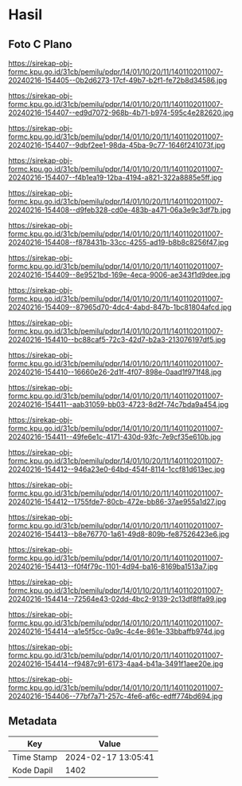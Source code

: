 # Hasil

## Foto C Plano

https://sirekap-obj-formc.kpu.go.id/31cb/pemilu/pdpr/14/01/10/20/11/1401102011007-20240216-154405--0b2d6273-17cf-49b7-b2f1-fe72b8d34586.jpg

https://sirekap-obj-formc.kpu.go.id/31cb/pemilu/pdpr/14/01/10/20/11/1401102011007-20240216-154407--ed9d7072-968b-4b71-b974-595c4e282620.jpg

https://sirekap-obj-formc.kpu.go.id/31cb/pemilu/pdpr/14/01/10/20/11/1401102011007-20240216-154407--9dbf2ee1-98da-45ba-9c77-1646f241073f.jpg

https://sirekap-obj-formc.kpu.go.id/31cb/pemilu/pdpr/14/01/10/20/11/1401102011007-20240216-154407--f4b1ea19-12ba-4194-a821-322a8885e5ff.jpg

https://sirekap-obj-formc.kpu.go.id/31cb/pemilu/pdpr/14/01/10/20/11/1401102011007-20240216-154408--d9feb328-cd0e-483b-a471-06a3e9c3df7b.jpg

https://sirekap-obj-formc.kpu.go.id/31cb/pemilu/pdpr/14/01/10/20/11/1401102011007-20240216-154408--f878431b-33cc-4255-ad19-b8b8c8256f47.jpg

https://sirekap-obj-formc.kpu.go.id/31cb/pemilu/pdpr/14/01/10/20/11/1401102011007-20240216-154409--8e9521bd-169e-4eca-9006-ae343f1d9dee.jpg

https://sirekap-obj-formc.kpu.go.id/31cb/pemilu/pdpr/14/01/10/20/11/1401102011007-20240216-154409--87965d70-4dc4-4abd-847b-1bc81804afcd.jpg

https://sirekap-obj-formc.kpu.go.id/31cb/pemilu/pdpr/14/01/10/20/11/1401102011007-20240216-154410--bc88caf5-72c3-42d7-b2a3-213076197df5.jpg

https://sirekap-obj-formc.kpu.go.id/31cb/pemilu/pdpr/14/01/10/20/11/1401102011007-20240216-154410--16660e26-2d1f-4f07-898e-0aad1f971f48.jpg

https://sirekap-obj-formc.kpu.go.id/31cb/pemilu/pdpr/14/01/10/20/11/1401102011007-20240216-154411--aab31059-bb03-4723-8d2f-74c7bda9a454.jpg

https://sirekap-obj-formc.kpu.go.id/31cb/pemilu/pdpr/14/01/10/20/11/1401102011007-20240216-154411--49fe6e1c-4171-430d-93fc-7e9cf35e610b.jpg

https://sirekap-obj-formc.kpu.go.id/31cb/pemilu/pdpr/14/01/10/20/11/1401102011007-20240216-154412--946a23e0-64bd-454f-8114-1ccf81d613ec.jpg

https://sirekap-obj-formc.kpu.go.id/31cb/pemilu/pdpr/14/01/10/20/11/1401102011007-20240216-154412--1755fde7-80cb-472e-bb86-37ae955a1d27.jpg

https://sirekap-obj-formc.kpu.go.id/31cb/pemilu/pdpr/14/01/10/20/11/1401102011007-20240216-154413--b8e76770-1a61-49d8-809b-fe87526423e6.jpg

https://sirekap-obj-formc.kpu.go.id/31cb/pemilu/pdpr/14/01/10/20/11/1401102011007-20240216-154413--f0f4f79c-1101-4d94-ba16-8169ba1513a7.jpg

https://sirekap-obj-formc.kpu.go.id/31cb/pemilu/pdpr/14/01/10/20/11/1401102011007-20240216-154414--72564e43-02dd-4bc2-9139-2c13df8ffa99.jpg

https://sirekap-obj-formc.kpu.go.id/31cb/pemilu/pdpr/14/01/10/20/11/1401102011007-20240216-154414--a1e5f5cc-0a9c-4c4e-861e-33bbaffb974d.jpg

https://sirekap-obj-formc.kpu.go.id/31cb/pemilu/pdpr/14/01/10/20/11/1401102011007-20240216-154414--f9487c91-6173-4aa4-b41a-3491f1aee20e.jpg

https://sirekap-obj-formc.kpu.go.id/31cb/pemilu/pdpr/14/01/10/20/11/1401102011007-20240216-154406--77bf7a71-257c-4fe6-af6c-edff774bd694.jpg


## Metadata

| Key        | Value               |
| ---------- | ------------------- |
| Time Stamp | 2024-02-17 13:05:41 |
| Kode Dapil | 1402                |



